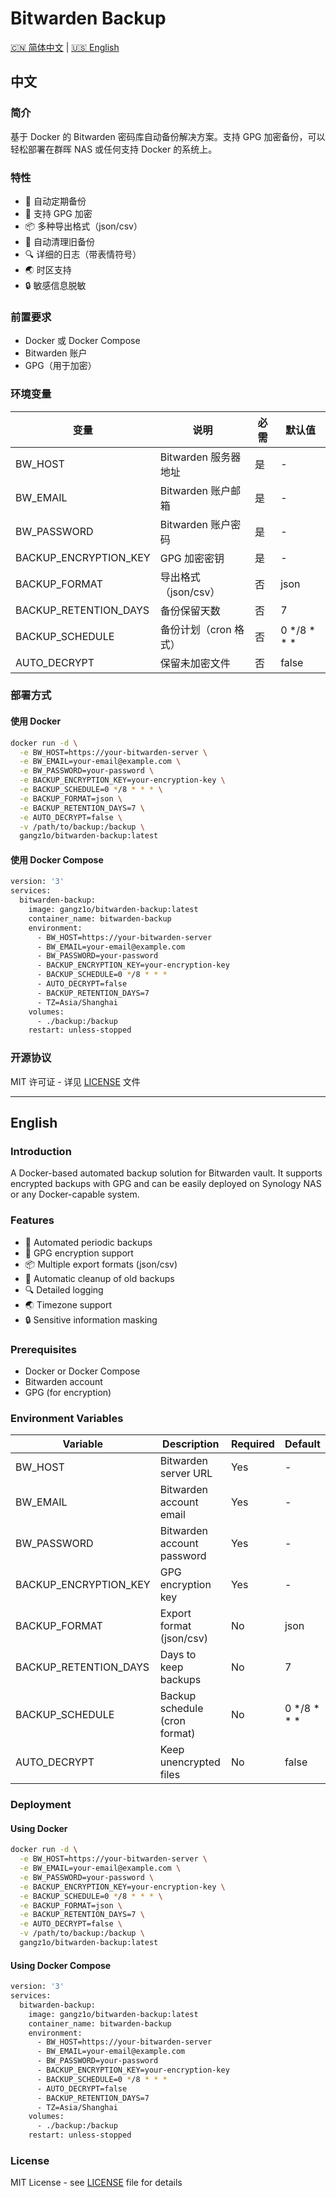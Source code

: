 # Bitwarden Backup

 [🇨🇳 简体中文](#中文) | [🇺🇸 English](#english) 
## 中文

### 简介

基于 Docker 的 Bitwarden 密码库自动备份解决方案。支持 GPG 加密备份，可以轻松部署在群晖 NAS 或任何支持 Docker 的系统上。

### 特性

- 🔄 自动定期备份
- 🔐 支持 GPG 加密
- 📦 多种导出格式（json/csv）
- 🧹 自动清理旧备份
- 🔍 详细的日志（带表情符号）
- 🌏 时区支持
- 🔒 敏感信息脱敏

### 前置要求

- Docker 或 Docker Compose
- Bitwarden 账户
- GPG（用于加密）

### 环境变量

| 变量                  | 说明                  | 必需 | 默认值         |
| --------------------- | --------------------- | ---- | -------------- |
| BW_HOST               | Bitwarden 服务器地址  | 是   | -              |
| BW_EMAIL              | Bitwarden 账户邮箱    | 是   | -              |
| BW_PASSWORD           | Bitwarden 账户密码    | 是   | -              |
| BACKUP_ENCRYPTION_KEY | GPG 加密密钥          | 是   | -              |
| BACKUP_FORMAT         | 导出格式（json/csv）  | 否   | json           |
| BACKUP_RETENTION_DAYS | 备份保留天数          | 否   | 7              |
| BACKUP_SCHEDULE       | 备份计划（cron 格式） | 否   | 0 */8 * * *    |
| AUTO_DECRYPT          | 保留未加密文件        | 否   | false          |

### 部署方式

#### 使用 Docker

```bash
docker run -d \
  -e BW_HOST=https://your-bitwarden-server \
  -e BW_EMAIL=your-email@example.com \
  -e BW_PASSWORD=your-password \
  -e BACKUP_ENCRYPTION_KEY=your-encryption-key \
  -e BACKUP_SCHEDULE=0 */8 * * * \
  -e BACKUP_FORMAT=json \
  -e BACKUP_RETENTION_DAYS=7 \
  -e AUTO_DECRYPT=false \
  -v /path/to/backup:/backup \
  gangz1o/bitwarden-backup:latest
```

#### 使用 Docker Compose

```bash
version: '3'
services:
  bitwarden-backup:
    image: gangz1o/bitwarden-backup:latest
    container_name: bitwarden-backup
    environment:
      - BW_HOST=https://your-bitwarden-server
      - BW_EMAIL=your-email@example.com
      - BW_PASSWORD=your-password
      - BACKUP_ENCRYPTION_KEY=your-encryption-key
      - BACKUP_SCHEDULE=0 */8 * * *
      - AUTO_DECRYPT=false
      - BACKUP_RETENTION_DAYS=7
      - TZ=Asia/Shanghai
    volumes:
      - ./backup:/backup
    restart: unless-stopped
```

### 开源协议

MIT 许可证 - 详见 [LICENSE](LICENSE) 文件

---


## English

### Introduction

A Docker-based automated backup solution for Bitwarden vault. It supports encrypted backups with GPG and can be easily deployed on Synology NAS or any Docker-capable system.

### Features

- 🔄 Automated periodic backups
- 🔐 GPG encryption support
- 📦 Multiple export formats (json/csv)
- 🧹 Automatic cleanup of old backups
- 🔍 Detailed logging
- 🌏 Timezone support
- 🔒 Sensitive information masking

### Prerequisites

- Docker or Docker Compose
- Bitwarden account
- GPG (for encryption)

### Environment Variables

| Variable              | Description                   | Required | Default        |
| --------------------- | ----------------------------- | -------- | -------------- |
| BW_HOST               | Bitwarden server URL          | Yes      | -              |
| BW_EMAIL              | Bitwarden account email       | Yes      | -              |
| BW_PASSWORD           | Bitwarden account password    | Yes      | -              |
| BACKUP_ENCRYPTION_KEY | GPG encryption key            | Yes      | -              |
| BACKUP_FORMAT         | Export format (json/csv)      | No       | json           |
| BACKUP_RETENTION_DAYS | Days to keep backups          | No       | 7              |
| BACKUP_SCHEDULE       | Backup schedule (cron format) | No       | 0 */8 * * *    |
| AUTO_DECRYPT          | Keep unencrypted files        | No       | false          |

### Deployment

#### Using Docker

```bash
docker run -d \
  -e BW_HOST=https://your-bitwarden-server \
  -e BW_EMAIL=your-email@example.com \
  -e BW_PASSWORD=your-password \
  -e BACKUP_ENCRYPTION_KEY=your-encryption-key \
  -e BACKUP_SCHEDULE=0 */8 * * * \
  -e BACKUP_FORMAT=json \
  -e BACKUP_RETENTION_DAYS=7 \
  -e AUTO_DECRYPT=false \
  -v /path/to/backup:/backup \
  gangz1o/bitwarden-backup:latest
```

#### Using Docker Compose

```bash
version: '3'
services:
  bitwarden-backup:
    image: gangz1o/bitwarden-backup:latest
    container_name: bitwarden-backup
    environment:
      - BW_HOST=https://your-bitwarden-server
      - BW_EMAIL=your-email@example.com
      - BW_PASSWORD=your-password
      - BACKUP_ENCRYPTION_KEY=your-encryption-key
      - BACKUP_SCHEDULE=0 */8 * * *
      - AUTO_DECRYPT=false
      - BACKUP_RETENTION_DAYS=7
      - TZ=Asia/Shanghai
    volumes:
      - ./backup:/backup
    restart: unless-stopped
```

### License

MIT License - see [LICENSE](LICENSE) file for details

